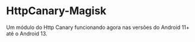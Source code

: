 # HttpCanary-Magisk
Um módulo do Http Canary funcionando agora nas versões do Android 11+ até o Android 13.
